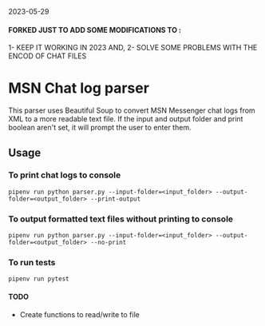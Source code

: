 2023-05-29
#### FORKED JUST TO ADD SOME MODIFICATIONS TO :
1- KEEP IT WORKING IN 2023 AND,
2- SOLVE SOME PROBLEMS WITH THE ENCOD OF CHAT FILES


# MSN Chat log parser

This parser uses Beautiful Soup to convert MSN Messenger chat logs from XML to a more readable text file.
If the input and output folder and print boolean aren't set, it will prompt the user to enter them.

## Usage

### To print chat logs to console
`pipenv run python parser.py --input-folder=<input_folder> --output-folder=<output_folder> --print-output`


### To output formatted text files without printing to console

`pipenv run python parser.py --input-folder=<input_folder> --output-folder=<output_folder> --no-print`

### To run tests

`pipenv run pytest`

#### TODO

* Create functions to read/write to file

